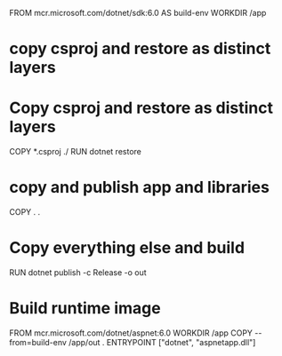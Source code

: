 FROM mcr.microsoft.com/dotnet/sdk:6.0 AS build-env
WORKDIR /app

# copy csproj and restore as distinct layers
# Copy csproj and restore as distinct layers
COPY *.csproj ./
RUN dotnet restore

# copy and publish app and libraries
COPY . .
# Copy everything else and build
RUN dotnet publish -c Release -o out


# Build runtime image
FROM mcr.microsoft.com/dotnet/aspnet:6.0
WORKDIR /app
COPY --from=build-env /app/out .
ENTRYPOINT ["dotnet", "aspnetapp.dll"]
